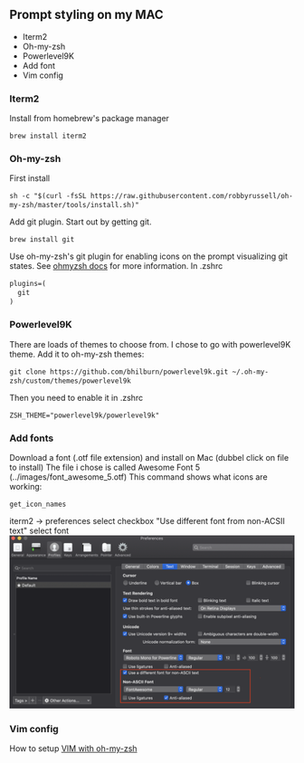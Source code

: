 ## Prompt styling on my MAC


- Iterm2
- Oh-my-zsh
- Powerlevel9K
- Add font
- Vim config

### Iterm2 
Install from homebrew's package manager
```
brew install iterm2
```

### Oh-my-zsh
First install
```
sh -c "$(curl -fsSL https://raw.githubusercontent.com/robbyrussell/oh-my-zsh/master/tools/install.sh)"
```
Add git plugin. Start out by getting git.
```
brew install git
```
Use oh-my-zsh's git plugin for enabling icons on the prompt visualizing 
git states. See [ohmyzsh docs](https://github.com/ohmyzsh/ohmyzsh) for more information.
In .zshrc
```
plugins=(
  git
)
```
### Powerlevel9K
There are loads of themes to choose from. I chose to go with powerlevel9K theme. Add it to 
oh-my-zsh themes:
```
git clone https://github.com/bhilburn/powerlevel9k.git ~/.oh-my-zsh/custom/themes/powerlevel9k
```
Then you need to enable it in .zshrc
```
ZSH_THEME="powerlevel9k/powerlevel9k"
```

### Add fonts
Download a font (.otf file extension) and install on Mac (dubbel click on file to install) 
The file i chose is called Awesome Font 5 (../images/font_awesome_5.otf)
This command shows what icons are working:
```
get_icon_names
```
iterm2 -> preferences
select checkbox "Use  different font from non-ACSII text"
select font
<img src="../images/Screenshot_2020-05-02_21.48.13.png" >

### Vim config

How to setup [VIM with oh-my-zsh](https://vimawesome.com/plugin/oh-my-zsh)
